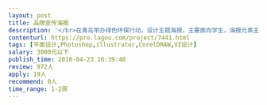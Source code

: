 ```yaml
---                
layout: post       
title: 品牌宣传海报           
description: '</br>在青岛举办绿色环保行动，设计主题海报，主要面向学生，海报元素主要采用蓝天碧海，帆船，倾向于蓝色，画面生动活泼，充满朝气。最好能手绘，让人感觉轻松自然</br>文案由我们提供</br>'     
contenturl: https://pro.lagou.com/project/7441.html      
tags: [平面设计,Photoshop,illustrator,CorelDRAW,VI设计]            
salary: 3000元以下          
publish_time: 2018-04-23 16:39:48         
review: 972人                   
apply: 19人                   
recommend: 0人                   
time_range: 1-2周              
---                 
```

